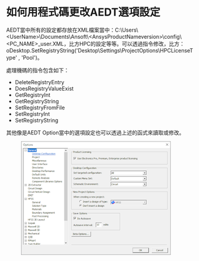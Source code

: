 # 如何用程式碼更改AEDT選項設定

AEDT當中所有的設定都存放在XML檔案當中：C:\Users\\\<UserName>\Documents\Ansoft\\\<AnsysProductNameversion>\config\\\<PC\_NAME>\_user.XML，比方HPC的設定等等。可以透過指令修改，比方：oDesktop.SetRegistryString('Desktop\Settings\ProjectOptions\HPCLicenseType' , 'Pool')。

處理機碼的指令包含如下：

* DeleteRegistryEntry
* DoesRegistryValueExist
* GetRegistryInt
* GetRegistryString
* SetRegistryFromFile
* SetRegistryInt
* SetRegistryString

其他像是AEDT Option當中的選項設定也可以透過上述的函式來讀取或修改。

<figure><img src="../../.gitbook/assets/image (23) (1).png" alt=""><figcaption></figcaption></figure>
